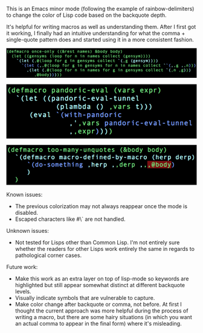 This is an Emacs minor mode (following the example of rainbow-delimiters) to change the color of Lisp code based on the backquote depth.

It's helpful for writing macros as well as understanding them. After I first got it working, I finally had an intuitive understanding for what the comma + single-quote pattern does and started using it in a more consistent fashion.

![once-only](/images/once-only.png "once-only")

![pandoric-eval](/images/pandoric-eval.png "pandoric-eval")

![too-many-unquotes](/images/too-many-unquotes.png "too-many-unquotes")

Known issues:
- The previous colorization may not always reappear once the mode is disabled.
- Escaped characters like #\\` are not handled.

Unknown issues:
- Not tested for Lisps other than Common Lisp. I'm not entirely sure whether the readers for other Lisps work entirely the same in regards to pathological corner cases.

Future work:
- Make this work as an extra layer on top of lisp-mode so keywords are highlighted but still appear somewhat distinct at different backquote levels.
- Visually indicate symbols that are vulnerable to capture.
- Make color change after backquote or comma, not before. At first I thought the current approach was more helpful during the process of writing a macro, but there are some hairy situations (in which you want an actual comma to appear in the final form) where it's misleading.
